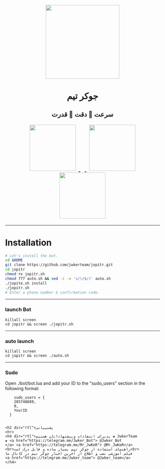 <p align="center"> <img src="http://up.upinja.com/ptx2r.jpg" width="240">
<h1><p align="center"> جوکر تیم
<h2><p align="center">سرعت 💠 دقت 💠 قدرت
<div align="center">
    <a href="https://telegram.me/Jwker_Bot">
        <img src="http://upir.ir/951/guest/Untitled-5.png" hspace="10" width="150">
    </a>
    <a href="https://telegram.me/Jwker_team">
        <img src="http://upir.ir/951/guest/Untitled-7.png" hspace="10" width="150">
    </a>
    <a href="https://telegram.me/Mr_JwKeR">
        <img src="http://upir.ir/951/guest/Untitled-6.png" width="150">
    </a>
</div>



* * *


# Installation

```sh
# Let's install the bot.
cd $HOME
git clone https://github.com/jwkerteam/jopitr.git
cd jopitr
chmod +x jopitr.sh
chmod 777 auto.sh && sed -i -e 's/\r$//' auto.sh
./jopite.sh install
./jopitr.sh 
# Enter a phone number & confirmation code.
```

* * *

### launch Bot

```
killall screen
cd jopitr && screen ./jopitr.sh
```

* * *


### auto launch 
```
killall screen
cd jopitr && screen ./auto.sh
```

* * *


### Sudo

Open ./bot/bot.lua and add your ID to the "sudo_users" section in the following format:
```
    sudo_users = {
    285748689,
    0,
    YourID
  }


<h2 dir="rtl">پشتیبانی
<hr>
<h4 dir="rtl">پذیرای انتقادات وپیشنهاداتان هستیم ♚ JwkerTeam
♚ <a href="https://telegram.me/Jwker_Bot"> @Jwker_Bot 
</a> <a href="https://telegram.me/Mr_JwKeR"> @Mr_JwKeR</a>
<br>راهنمای استفاده از جوکر تیم بسیار ساده و قابل درک است<br>
فیلم آموزشی نصب و اطلاع از آخرین اخبار جوکر تیم در کانال ما 
<a href="https://telegram.me/Jwker_team"> @Jwker_team</a>
</h4>
